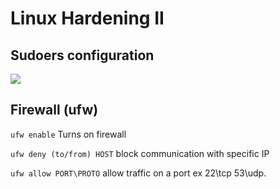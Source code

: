 # Linux Hardening II

## Sudoers configuration

![](/home/acalkins/.var/app/com.github.marktext.marktext/config/marktext/images/2021-08-14-18-28-19-image.png)

## Firewall (ufw)

`ufw enable` Turns on firewall

`ufw deny (to/from) HOST` block communication with specific IP

`ufw allow PORT\PROTO` allow traffic on a port ex 22\tcp 53\udp.


